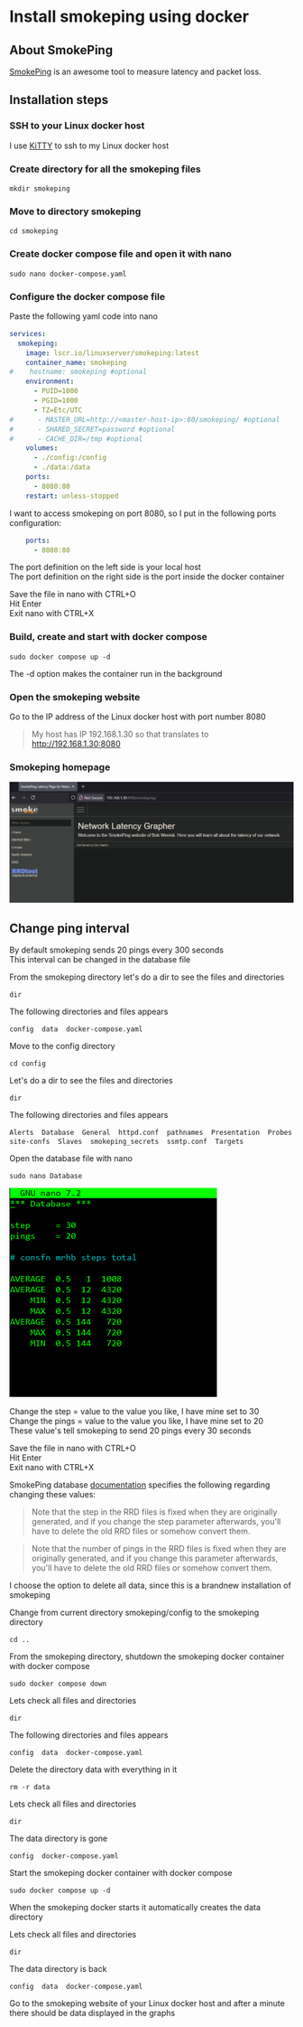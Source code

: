 # Install smokeping using docker

## About SmokePing

[SmokePing](https://oss.oetiker.ch/smokeping/) is an awesome tool to measure latency and packet loss.

## Installation steps

### SSH to your Linux docker host

I use [KiTTY](https://www.9bis.net/kitty/index.html#!index.md) to ssh to my Linux docker host

### Create directory for all the smokeping files

```console
mkdir smokeping
```

### Move to directory smokeping

```console
cd smokeping
```

### Create docker compose file and open it with nano

```console
sudo nano docker-compose.yaml
```

### Configure the docker compose file

Paste the following yaml code into nano

```yaml
services:
  smokeping:
    image: lscr.io/linuxserver/smokeping:latest
    container_name: smokeping
#    hostname: smokeping #optional
    environment:
      - PUID=1000
      - PGID=1000
      - TZ=Etc/UTC
#      - MASTER_URL=http://<master-host-ip>:80/smokeping/ #optional
#      - SHARED_SECRET=password #optional
#      - CACHE_DIR=/tmp #optional
    volumes:
      - ./config:/config
      - ./data:/data
    ports:
      - 8080:80
    restart: unless-stopped
```

I want to access smokeping on port 8080, so I put in the following ports configuration:

```yaml  
    ports:
      - 8080:80
```

The port definition on the left side is your local host  
The port definition on the right side is the port inside the docker container

Save the file in nano with CTRL+O  
Hit Enter  
Exit nano with CTRL+X

### Build, create and start with docker compose

```console
sudo docker compose up -d
```

The -d option makes the container run in the background

### Open the smokeping website

Go to the IP address of the Linux docker host with port number 8080  
>My host has IP 192.168.1.30 so that translates to <http://192.168.1.30:8080>

### Smokeping homepage

[![smokeping homepage](./smokeping-homepage.png)](./smokeping-homepage.png)

## Change ping interval

By default smokeping sends 20 pings every 300 seconds  
This interval can be changed in the database file

From the smokeping directory let's do a dir to see the files and directories

```console
dir
```

The following directories and files appears

```console
config  data  docker-compose.yaml
```

Move to the config directory

```console
cd config
```

Let's do a dir to see the files and directories

```console
dir
```

The following directories and files appears

```console
Alerts  Database  General  httpd.conf  pathnames  Presentation  Probes  site-confs  Slaves  smokeping_secrets  ssmtp.conf  Targets
```

Open the database file with nano

```console
sudo nano Database
```
[![smokeping database file in nano](./smokeping-database.png)](./smokeping-database.png)


Change the step = value to the value you like, I have mine set to 30  
Change the pings = value to the value you like, I have mine set to 20  
These value's tell smokeping to send 20 pings every 30 seconds

Save the file in nano with CTRL+O  
Hit Enter  
Exit nano with CTRL+X

SmokePing database [documentation](https://oss.oetiker.ch/smokeping/doc/smokeping_config.en.html) specifies the following regarding changing these values:

>Note that the step in the RRD files is fixed when they are originally generated, and if you change the step parameter afterwards, you'll have to delete the old RRD files or somehow convert them.

>Note that the number of pings in the RRD files is fixed when they are originally generated, and if you change this parameter afterwards, you'll have to delete the old RRD files or somehow convert them.

I choose the option to delete all data, since this is a brandnew installation of smokeping

Change from current directory smokeping/config to the smokeping directory

```console
cd ..
```

From the smokeping directory, shutdown the smokeping docker container with docker compose

```console
sudo docker compose down
```

Lets check all files and directories

```console
dir
```

The following directories and files appears

```console
config  data  docker-compose.yaml
```

Delete the directory data with everything in it

```console
rm -r data
```

Lets check all files and directories

```console
dir
```

The data directory is gone

```console
config  docker-compose.yaml
```

Start the smokeping docker container with docker compose

```console
sudo docker compose up -d
```

When the smokeping docker starts it automatically creates the data directory

Lets check all files and directories

```console
dir
```

The data directory is back

```console
config  data  docker-compose.yaml
```

Go to the smokeping website of your Linux docker host and after a minute there should be data displayed in the graphs
